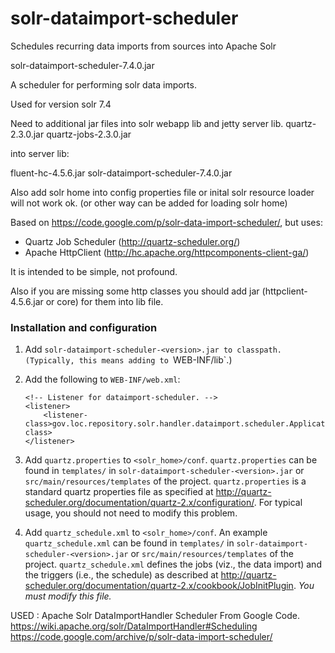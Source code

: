 solr-dataimport-scheduler
=========================

Schedules recurring data imports from  sources into Apache Solr

solr-dataimport-scheduler-7.4.0.jar

A scheduler for performing solr data imports.

Used for version solr 7.4

Need to additional jar files into solr webapp lib and jetty server lib.
quartz-2.3.0.jar
quartz-jobs-2.3.0.jar

into server lib:

fluent-hc-4.5.6.jar
solr-dataimport-scheduler-7.4.0.jar


Also add solr home into config properties file or inital solr resource loader will not work ok.
(or other way can be added for loading solr home)

Based on https://code.google.com/p/solr-data-import-scheduler/, but uses:
* Quartz Job Scheduler (http://quartz-scheduler.org/)
* Apache HttpClient (http://hc.apache.org/httpcomponents-client-ga/)


It is intended to be simple, not profound.

Also if you are missing some http classes you should add jar (httpclient-4.5.6.jar or core) for them into lib file.

### Installation and configuration
1. Add `solr-dataimport-scheduler-<version>.jar to classpath. (Typically, this means
adding to `WEB-INF/lib`.)
2. Add the following to `WEB-INF/web.xml`:

   ```
   <!-- Listener for dataimport-scheduler. -->
   <listener>
	   <listener-class>gov.loc.repository.solr.handler.dataimport.scheduler.ApplicationListener</listener-class>
   </listener>
   ```
3. Add `quartz.properties` to `<solr_home>/conf`. `quartz.properties` can be found in
`templates/` in `solr-dataimport-scheduler-<version>.jar` or `src/main/resources/templates`
of the project. `quartz.properties` is a standard quartz properties file as
specified at http://quartz-scheduler.org/documentation/quartz-2.x/configuration/. 
For typical usage, you should not need to modify this problem.
4. Add `quartz_schedule.xml` to `<solr_home>/conf`.  An example `quartz_schedule.xml` can
be found in `templates/` in `solr-dataimport-scheduler-<version>.jar` or `src/main/resources/templates`
of the project. `quartz_schedule.xml` defines the jobs (viz., the data import) and the
triggers (i.e., the schedule) as described at http://quartz-scheduler.org/documentation/quartz-2.x/cookbook/JobInitPlugin. 
*You must modify this file.*

USED :
Apache Solr DataImportHandler Scheduler From Google Code.
https://wiki.apache.org/solr/DataImportHandler#Scheduling
https://code.google.com/archive/p/solr-data-import-scheduler/

